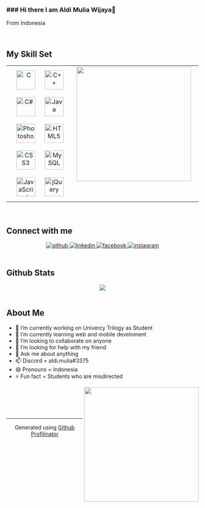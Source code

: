 

### ### Hi there I am Aldi Mulia Wijaya👋  
From Indonesia  
  

<br/>  


## My Skill Set  
<table><tr><td valign="top" width="33%">

<div align="center">  
<img style="margin: 10px" src="https://profilinator.rishav.dev/skills-assets/c-original.svg" alt="C" height="50" />  
<img style="margin: 10px" src="https://profilinator.rishav.dev/skills-assets/cplusplus-original.svg" alt="C++" height="50" />  
<img style="margin: 10px" src="https://profilinator.rishav.dev/skills-assets/csharp-original.svg" alt="C#" height="50" />  
<img style="margin: 10px" src="https://profilinator.rishav.dev/skills-assets/java-original-wordmark.svg" alt="Java" height="50" />  
<img style="margin: 10px" src="https://profilinator.rishav.dev/skills-assets/photoshop-plain.svg" alt="Photoshop" height="50" /> 
<img style="margin: 10px" src="https://profilinator.rishav.dev/skills-assets/html5-original-wordmark.svg" alt="HTML5" height="50" />  
<img style="margin: 10px" src="https://profilinator.rishav.dev/skills-assets/css3-original-wordmark.svg" alt="CSS3" height="50" />  
<img style="margin: 10px" src="https://profilinator.rishav.dev/skills-assets/mysql-original-wordmark.svg" alt="MySQL" height="50" />  
<img style="margin: 10px" src="https://profilinator.rishav.dev/skills-assets/javascript-original.svg" alt="JavaScript" height="50" />  
<img style="margin: 10px" src="https://profilinator.rishav.dev/skills-assets/jquery.png" alt="jQuery" height="50" />    
</div>

</td><td valign="top" width="33%">
<img src="https://scontent.fcgk23-1.fna.fbcdn.net/v/t1.0-9/126447925_2787294014848657_5958646978427714953_n.jpg?_nc_cat=110&ccb=2&_nc_sid=825194&_nc_eui2=AeHNl6beD2pLpTJ1WIfGHxgl9g0aR0KOAlD2DRpHQo4CULbIRExSudcCC-pilZJCGOOM8Su2i1hVW5VXbLJ_DkSl&_nc_ohc=0pFDV4qsYzQAX8f8PTq&_nc_ht=scontent.fcgk23-1.fna&oh=79f64389fc571fb2a93b342d029da2c5&oe=5FDFA208" align="left" height="" width="300" />  
</td></tr></table>  

<br/>  


## Connect with me  
<div align="center">
<a href="https://github.com/promtom" target="_blank">
<img src=https://img.shields.io/badge/github-%2324292e.svg?&style=for-the-badge&logo=github&logoColor=white alt=github style="margin-bottom: 5px;" />
</a>
<a href="https://linkedin.com/in/aldi-mulia-58b775197" target="_blank">
<img src=https://img.shields.io/badge/linkedin-%231E77B5.svg?&style=for-the-badge&logo=linkedin&logoColor=white alt=linkedin style="margin-bottom: 5px;" />
</a>
<a href="https://www.facebook.com/AldiMulia.W" target="_blank">
<img src=https://img.shields.io/badge/facebook-%232E87FB.svg?&style=for-the-badge&logo=facebook&logoColor=white alt=facebook style="margin-bottom: 5px;" />
</a>
<a href="https://instagram.com/aldi.mulia" target="_blank">
<img src=https://img.shields.io/badge/instagram-%23000000.svg?&style=for-the-badge&logo=instagram&logoColor=white alt=instagram style="margin-bottom: 5px;" />
</a>  
</div>  
  

<br/>  


## Github Stats  
<div align="center"><img src="https://github-readme-stats.vercel.app/api?username=promtom&show_icons=true&count_private=true&hide_border=true" align="center" /></div>  

<br/>  


## About Me 
- 🔭 I’m currently working on Univercy Trilogy as Student
- 🌱 I’m currently learning web and mobile develoment
- 👯 I’m looking to collaborate on anyone
- 🤔 I’m looking for help with my friend
- 💬 Ask me about anything
- 📫 Discord   = aldi.mulia#3375
- 😄 Pronouns  = Indonesia 
- ⚡ Fun fact  = Students who are misdirected  
  

<div align="right">
<img src="https://i.imgur.com/5ta5pzY.png" align="right" height="300" width="" />
</div>  
  

<br/>  

  

<br/>  

  

<br/>  


<br />

----
<div align="center">Generated using <a href="https://profilinator.rishav.dev/" target="_blank">Github Profilinator</a></div>
